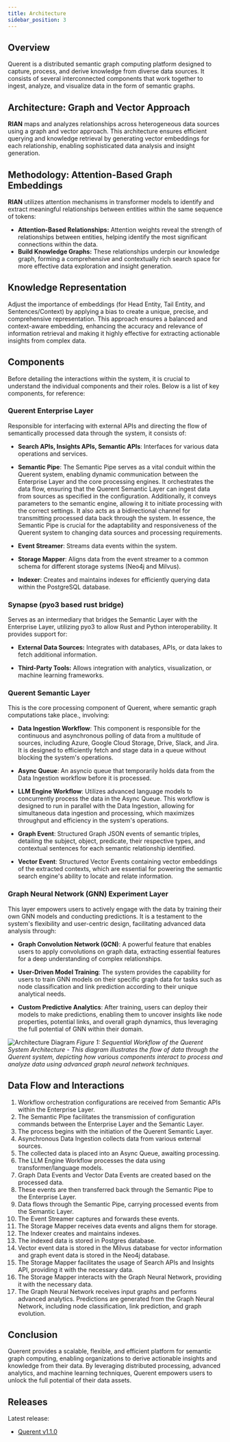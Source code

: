 ```yaml
---
title: Architecture
sidebar_position: 3
---
```


## Overview

Querent is a distributed semantic graph computing platform designed to capture, process, and derive knowledge from diverse data sources. It consists of several interconnected components that work together to ingest, analyze, and visualize data in the form of semantic graphs.


## Architecture: Graph and Vector Approach

**RIAN** maps and analyzes relationships across heterogeneous data sources using a graph and vector approach. This architecture ensures efficient querying and knowledge retrieval by generating vector embeddings for each relationship, enabling sophisticated data analysis and insight generation.

## Methodology: Attention-Based Graph Embeddings

**RIAN** utilizes attention mechanisms in transformer models to identify and extract meaningful relationships between entities within the same sequence of tokens:

- **Attention-Based Relationships:** Attention weights reveal the strength of relationships between entities, helping identify the most significant connections within the data.
- **Build Knowledge Graphs:** These relationships underpin our knowledge graph, forming a comprehensive and contextually rich search space for more effective data exploration and insight generation.

## Knowledge Representation

Adjust the importance of embeddings (for Head Entity, Tail Entity, and Sentences/Context) by applying a bias to create a unique, precise, and comprehensive representation. This approach ensures a balanced and context-aware embedding, enhancing the accuracy and relevance of information retrieval and making it highly effective for extracting actionable insights from complex data.

## Components

Before detailing the interactions within the system, it is crucial to understand the individual components and their roles. Below is a list of key components, for reference:

### Querent Enterprise Layer

Responsible for interfacing with external APIs and directing the flow of semantically processed data through the system, it consists of:

- **Search APIs, Insights APIs, Semantic APIs**: Interfaces for various data operations and services.
  
- **Semantic Pipe**: The Semantic Pipe serves as a vital conduit within the Querent system, enabling dynamic communication between the Enterprise Layer and the core processing engines. It orchestrates the data flow, ensuring that the Querent Semantic Layer can ingest data from sources as specified in the configuration. Additionally, it conveys parameters to the semantic engine, allowing it to initiate processing with the correct settings. It also acts as a bidirectional channel for transmitting processed data back through the system. In essence, the Semantic Pipe is crucial for the adaptability and responsiveness of the Querent system to changing data sources and processing requirements.

- **Event Streamer**: Streams data events within the system.
  
- **Storage Mapper**: Aligns data from the event streamer to a common schema for different storage systems (Neo4j and Milvus).
  
- **Indexer**: Creates and maintains indexes for efficiently querying data within the PostgreSQL database.

### Synapse (pyo3 based rust bridge)

Serves as an intermediary that bridges the Semantic Layer with the Enterprise Layer, utilizing pyo3 to allow Rust and Python interoperability. It provides support for:

- **External Data Sources:** Integrates with databases, APIs, or data lakes to fetch additional information.
  
- **Third-Party Tools:** Allows integration with analytics, visualization, or machine learning frameworks.

### Querent Semantic Layer

This is the core processing component of Querent, where semantic graph computations take place., involving:

- **Data Ingestion Workflow**: This component is responsible for the continuous and asynchronous polling of data from a multitude of sources, including Azure, Google Cloud Storage, Drive, Slack, and Jira. It is designed to efficiently fetch and stage data in a queue without blocking the system's operations.
  
- **Async Queue**: An asyncio queue that temporarily holds data from the Data Ingestion workflow before it is processed.
  
- **LLM Engine Workflow**: Utilizes advanced language models to concurrently process the data in the Async Queue. This workflow is designed to run in parallel with the Data Ingestion, allowing for simultaneous data ingestion and processing, which maximizes throughput and efficiency in the system's operations.
  
- **Graph Event**: Structured Graph JSON events of semantic triples, detailing the subject, object, predicate, their respective types, and contextual sentences for each semantic relationship identified.
  
- **Vector Event**: Structured Vector Events containing vector embeddings of the extracted contexts, which are essential for powering the semantic search engine's ability to locate and relate information.

### Graph Neural Network (GNN) Experiment Layer

This layer empowers users to actively engage with the data by training their own GNN models and conducting predictions. It is a testament to the system's flexibility and user-centric design, facilitating advanced data analysis through:

- **Graph Convolution Network (GCN)**: A powerful feature that enables users to apply convolutions on graph data, extracting essential features for a deep understanding of complex relationships.

- **User-Driven Model Training**: The system provides the capability for users to train GNN models on their specific graph data for tasks such as node classification and link prediction according to their unique analytical needs.

- **Custom Predictive Analytics**: After training, users can deploy their models to make predictions, enabling them to uncover insights like node properties, potential links, and overall graph dynamics, thus leveraging the full potential of GNN within their domain.

![Architecture Diagram](../assets/arch_v3.png)
*Figure 1: Sequential Workflow of the Querent System Architecture - This diagram illustrates the flow of data through the Querent system, depicting how various components interact to process and analyze data using advanced graph neural network techniques.*

## Data Flow and Interactions

1. Workflow orchestration configurations are received from Semantic APIs within the Enterprise Layer.
2. The Semantic Pipe facilitates the transmission of configuration commands between the Enterprise Layer and the Semantic Layer.
3. The process begins with the initiation of the Querent Semantic Layer.
4. Asynchronous Data Ingestion collects data from various external sources.
5. The collected data is placed into an Async Queue, awaiting processing.
6. The LLM Engine Workflow processes the data using transformer/language models.
7. Graph Data Events and Vector Data Events are created based on the processed data.
8. These events are then transferred back through the Semantic Pipe to the Enterprise Layer.
9. Data flows through the Semantic Pipe, carrying processed events from the Semantic Layer.
10. The Event Streamer captures and forwards these events.
11. The Storage Mapper receives data events and aligns them for storage.
12. The Indexer creates and maintains indexes.
13. The indexed data is stored in Postgres database.
14. Vector event data is stored in the Milvus database for vector information and graph event data is stored in the Neo4j database.
15. The Storage Mapper facilitates the usage of Search APIs and Insights API, providing it with the necessary data.
16. The Storage Mapper interacts with the Graph Neural Network, providing it with the necessary data.
17. The Graph Neural Network receives input graphs and performs advanced analytics. Predictions are generated from the Graph Neural Network, including node classification, link prediction, and graph evolution.

## Conclusion

Querent provides a scalable, flexible, and efficient platform for semantic graph computing, enabling organizations to derive actionable insights and knowledge from their data. By leveraging distributed processing, advanced analytics, and machine learning techniques, Querent empowers users to unlock the full potential of their data assets.


## Releases

Latest release:

- [Querent v1.1.0](https://github.com/Querent-ai/distribution/releases/tag/v3.0.1)
